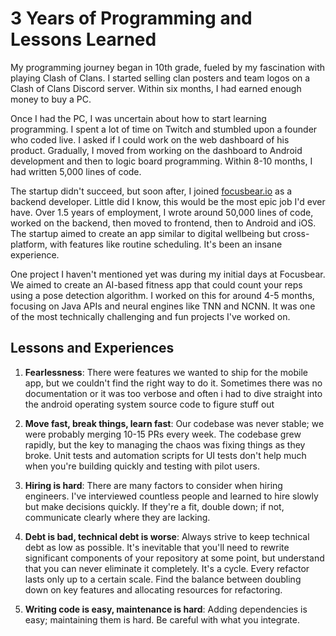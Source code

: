 # 3 Years of Programming and Lessons Learned

My programming journey began in 10th grade, fueled by my fascination with playing Clash of Clans. I started selling clan posters and team logos on a Clash of Clans Discord server. Within six months, I had earned enough money to buy a PC.

Once I had the PC, I was uncertain about how to start learning programming. I spent a lot of time on Twitch and stumbled upon a founder who coded live. I asked if I could work on the web dashboard of his product. Gradually, I moved from working on the dashboard to Android development and then to logic board programming. Within 8-10 months, I had written 5,000 lines of code.

The startup didn't succeed, but soon after, I joined [focusbear.io](http://focusbear.io) as a backend developer. Little did I know, this would be the most epic job I'd ever have. Over 1.5 years of employment, I wrote around 50,000 lines of code, worked on the backend, then moved to frontend, then to Android and iOS. The startup aimed to create an app similar to digital wellbeing but cross-platform, with features like routine scheduling. It's been an insane experience.

One project I haven't mentioned yet was during my initial days at Focusbear. We aimed to create an AI-based fitness app that could count your reps using a pose detection algorithm. I worked on this for around 4-5 months, focusing on Java APIs and neural engines like TNN and NCNN. It was one of the most technically challenging and fun projects I've worked on.

## Lessons and Experiences

1. **Fearlessness**: There were features we wanted to ship for the mobile app, but we couldn't find the right way to do it. Sometimes there was no documentation or it was too verbose and often i had to dive straight into the android operating system source code to figure stuff out

2. **Move fast, break things, learn fast**: Our codebase was never stable; we were probably merging 10-15 PRs every week. The codebase grew rapidly, but the key to managing the chaos was fixing things as they broke. Unit tests and automation scripts for UI tests don't help much when you're building quickly and testing with pilot users.

3. **Hiring is hard**: There are many factors to consider when hiring engineers. I've interviewed countless people and learned to hire slowly but make decisions quickly. If they're a fit, double down; if not, communicate clearly where they are lacking.

4. **Debt is bad, technical debt is worse**: Always strive to keep technical debt as low as possible. It's inevitable that you'll need to rewrite significant components of your repository at some point, but understand that you can never eliminate it completely. It's a cycle. Every refactor lasts only up to a certain scale. Find the balance between doubling down on key features and allocating resources for refactoring.

5. **Writing code is easy, maintenance is hard**: Adding dependencies is easy; maintaining them is hard. Be careful with what you integrate.
